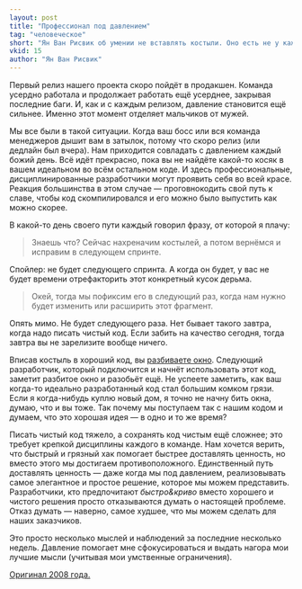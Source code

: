 ```yaml
---
layout: post
title: "Профессионал под давлением"
tag: "человеческое"
short: "Ян Ван Рисвик об умении не вставлять костыли. Оно есть не у каждого."
vkid: 15
author: "Ян Ван Рисвик"
---
```

Первый релиз нашего проекта скоро пойдёт в продакшен. Команда усердно работала и продолжает работать ещё усерднее,
закрывая последние баги. И, как и с каждым релизом, давление становится ещё сильнее. Именно этот момент отделяет мальчиков от мужей.

Мы все были в такой ситуации. Когда ваш босс или вся команда менеджеров дышит вам в затылок, потому что скоро релиз
(или дедлайн был вчера). Нам приходится совладать с давлением каждый божий день. Всё идёт прекрасно, пока вы не найдёте
какой-то косяк в вашем идеальном во всём остальном коде. И здесь профессиональные, дисциплинированные разработчики могут
проявить себя во всей красе. Реакция большинства в этом случае — проговнокодить свой путь к славе, чтобы код
скомпилировался и его можно было выпустить как можно скорее.

В какой-то день своего пути каждый говорил фразу, от которой я плачу:

> Знаешь что? Сейчас нахреначим костылей, а потом вернёмся и исправим в следующем спринте.

Спойлер: не будет следующего спринта. А когда он будет, у вас не будет времени отрефакторить этот конкретный кусок дерьма.

> Окей, тогда мы пофиксим его в следующий раз, когда нам нужно будет изменить или расширить этот фрагмент.

Опять мимо. Не будет следующего раза. Нет бывает такого завтра, когда надо писать чистый код. Если забить на качество сегодня, тогда завтра вы не зарелизите вообще ничего.

Вписав костыль в хороший код, вы [разбиваете окно](http://en.wikipedia.org/wiki/Parable_of_the_broken_window). Следующий разработчик, который подключится и начнёт использовать этот код,
заметит разбитое окно и разобьёт ещё. Не успеете заметить, как ваш когда-то идеально разработанный код стал большим комком грязи.
Если я когда-нибудь куплю новый дом, я точно не начну бить окна, думаю, что и вы тоже. Так почему мы поступаем так с нашим
кодом и думаем, что это хорошая идея — в одно и то же время?

Писать чистый код тяжело, а сохранять код чистым ещё сложнее; это требует крепкой дисциплины каждого
в команде. Нам хочется верить, что быстрый и грязный хак помогает быстрее доставлять ценность, но вместо этого мы
достигаем противоположного. Единственный путь доставлять ценность — даже когда мы под давлением, реализовывать самое
элегантное и простое решение, которое мы можем представить. Разработчики, кто предпочитают *быстро&криво* вместо 
хорошего и чистого решения просто отказываются думать о настоящей проблеме. Отказ думать — наверно, самое худшее,
что мы можем сделать для наших заказчиков.


Это просто несколько мыслей и наблюдений за последние несколько недель. Давление помогает мне сфокусироваться и выдать
нагора мои лучшие мысли (учитывая мои умственные ограничения).

[Оригинал 2008 года.](http://janvanryswyck.com/2008/11/professional-under-pressure.html)
